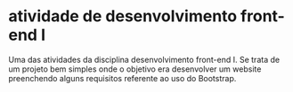 # atividade de desenvolvimento front-end I
Uma das atividades da disciplina desenvolvimento front-end I. Se trata de um projeto bem simples onde o objetivo era desenvolver um website preenchendo alguns requisitos referente ao uso do Bootstrap.
